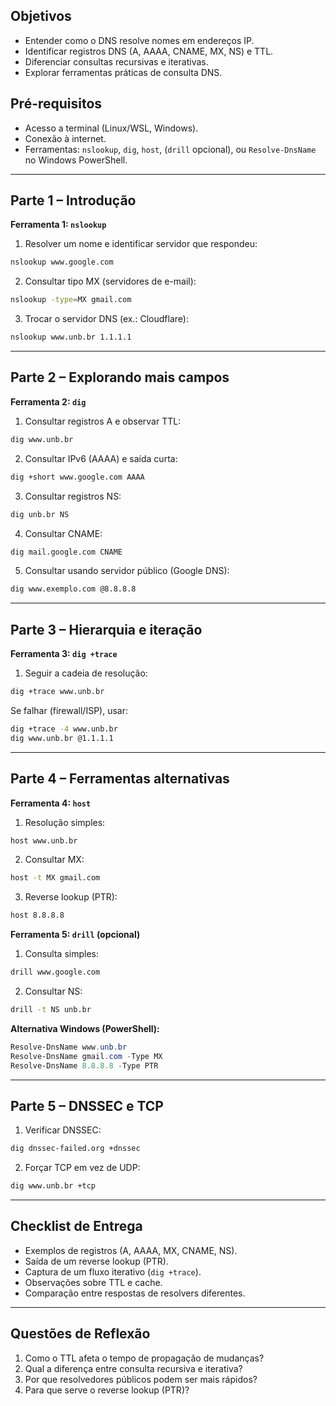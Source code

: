 
## Objetivos

- Entender como o DNS resolve nomes em endereços IP.
- Identificar registros DNS (A, AAAA, CNAME, MX, NS) e TTL.
- Diferenciar consultas recursivas e iterativas.
- Explorar ferramentas práticas de consulta DNS.

## Pré-requisitos

- Acesso a terminal (Linux/WSL, Windows).
- Conexão à internet.
- Ferramentas: `nslookup`, `dig`, `host`, (`drill` opcional), ou `Resolve-DnsName` no Windows PowerShell.

---

## Parte 1 – Introdução

**Ferramenta 1: `nslookup`**

1. Resolver um nome e identificar servidor que respondeu:
```bash
nslookup www.google.com
```

2. Consultar tipo MX (servidores de e-mail):
```bash
nslookup -type=MX gmail.com
```

3. Trocar o servidor DNS (ex.: Cloudflare):
```bash
nslookup www.unb.br 1.1.1.1
```

---

## Parte 2 – Explorando mais campos
**Ferramenta 2: `dig`**

1. Consultar registros A e observar TTL:
```bash
dig www.unb.br
```

2. Consultar IPv6 (AAAA) e saída curta:
```bash
dig +short www.google.com AAAA
```

3. Consultar registros NS:
```bash
dig unb.br NS
```

4. Consultar CNAME:
```bash
dig mail.google.com CNAME
```

5. Consultar usando servidor público (Google DNS):
```bash
dig www.exemplo.com @8.8.8.8
```

---

## Parte 3 – Hierarquia e iteração

**Ferramenta 3: `dig +trace`**

1. Seguir a cadeia de resolução:
```bash
dig +trace www.unb.br
```

Se falhar (firewall/ISP), usar:

```bash
dig +trace -4 www.unb.br
dig www.unb.br @1.1.1.1
```

---

## Parte 4 – Ferramentas alternativas

**Ferramenta 4: `host`**

1. Resolução simples:
```bash
host www.unb.br
```

2. Consultar MX:
```bash
host -t MX gmail.com
```

3. Reverse lookup (PTR):
```bash
host 8.8.8.8
```

**Ferramenta 5: `drill` (opcional)**

1. Consulta simples:
```bash
drill www.google.com
```

2. Consultar NS:
```bash
drill -t NS unb.br
```

**Alternativa Windows (PowerShell):**
```powershell
Resolve-DnsName www.unb.br
Resolve-DnsName gmail.com -Type MX
Resolve-DnsName 8.8.8.8 -Type PTR
```

---

## Parte 5 – DNSSEC e TCP

1. Verificar DNSSEC:
```bash
dig dnssec-failed.org +dnssec
```

2. Forçar TCP em vez de UDP:
```bash
dig www.unb.br +tcp
```

---

## Checklist de Entrega

- Exemplos de registros (A, AAAA, MX, CNAME, NS).
- Saída de um reverse lookup (PTR).
- Captura de um fluxo iterativo (`dig +trace`).
- Observações sobre TTL e cache.
- Comparação entre respostas de resolvers diferentes.

---

## Questões de Reflexão
1. Como o TTL afeta o tempo de propagação de mudanças?  
2. Qual a diferença entre consulta recursiva e iterativa?  
3. Por que resolvedores públicos podem ser mais rápidos?  
4. Para que serve o reverse lookup (PTR)?  


